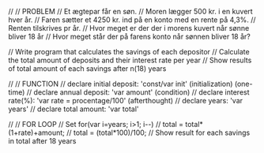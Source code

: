 // // PROBLEM
// Et ægtepar får en søn. 
// Moren lægger 500 kr. i en kuvert hver år. 
// Faren sætter et 4250 kr. ind på en konto med en rente på 4,3%. 
// Renten tilskrives pr år. 
// Hvor meget er der der i morens kuvert når sønne bliver 18 år 
// Hvor meget står der på farens konto når sønnen bliver 18 år?


// Write program that calculates the savings of each depositor
// Calculate the total amount of deposits and their interest rate per year
// Show results of total amount of each savings after n(18) years

// // FUNCTION
// declare initial deposit: 'const/var init' (initialization) (one-time)
// declare annual deposit: 'var amount' (condition)
// declare interest rate(%): 'var rate = procentage/100' (afterthought)
// declare years: 'var years'
// declare total amount: 'var total'

// // FOR LOOP
// Set for(var i=years; i>1; i--)
// total = total*(1+rate)+amount;
// total = (total*100)/100;
// Show result for each savings in total after 18 years
      
